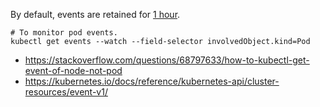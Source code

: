 By default, events are retained for [1 hour](https://github.com/kubernetes/kubernetes/blob/da53a247633cd91bd8e9818574279f3b04aed6a5/cmd/kube-apiserver/app/options/options.go#L71-L72).

```
# To monitor pod events.
kubectl get events --watch --field-selector involvedObject.kind=Pod
```

- https://stackoverflow.com/questions/68797633/how-to-kubectl-get-event-of-node-not-pod
- https://kubernetes.io/docs/reference/kubernetes-api/cluster-resources/event-v1/
